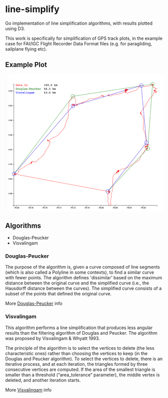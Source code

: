 # line-simplify

Go implementation of line simplification algorithms, with results plotted using D3.

This work is specifically for simplification of GPS track plots, in the example case for FAI/IGC Flight Recorder Data Format files (e.g. for paragliding, sailplane flying etc).

## Example Plot

![Example Plot](static/example-plot.png "Example Plot")

## Algorithms

* Douglas-Peucker
* Visvalingam

### Douglas-Peucker

The purpose of the algorithm is, given a curve composed of line segments (which is also called a Polyline in some contexts), to find a similar curve with fewer points. The algorithm defines 'dissimilar' based on the maximum distance between the original curve and the simplified curve (i.e., the Hausdorff distance between the curves). The simplified curve consists of a subset of the points that defined the original curve.

More [Douglas-Peucker](https://en.wikipedia.org/wiki/Ramer%E2%80%93Douglas%E2%80%93Peucker_algorithm) info

### Visvalingam

This algorithm performs a line simplification that produces less angular results than the filtering algorithm of Douglas and Peucker. The algorithm was proposed by Visvalingam & Whyatt 1993.

The principle of the algorithm is to select the vertices to delete (the less characteristic ones) rather than choosing the vertices to keep (in the Douglas and Peucker algorithm). To select the vertices to delete, there is an iterative process, and at each iteration, the triangles formed by three consecutive vertices are computed. If the area of the smallest triangle is smaller than a threshold (“area_tolerance” parameter), the middle vertex is deleted, and another iteration starts.

More [Visvalingam](https://ignf.github.io/CartAGen/docs/algorithms/line/visvalingam.html) info
